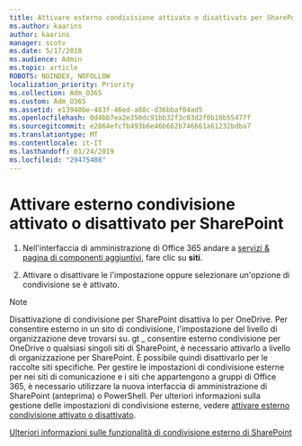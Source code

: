 ```yaml
---
title: Attivare esterno condivisione attivato o disattivato per SharePoint
ms.author: kaarins
author: kaarins
manager: scotv
ms.date: 5/17/2018
ms.audience: Admin
ms.topic: article
ROBOTS: NOINDEX, NOFOLLOW
localization_priority: Priority
ms.collection: Adm_O365
ms.custom: Adm_O365
ms.assetid: e13940be-483f-46ed-a88c-d36bbaf04ad5
ms.openlocfilehash: 0d4bb7ea2e350dc91bb32f3c03d2f0b10b55477f
ms.sourcegitcommit: e2864efcfb493b6e46b662b746661a61232bdba7
ms.translationtype: MT
ms.contentlocale: it-IT
ms.lasthandoff: 01/24/2019
ms.locfileid: "29475408"
---
```

# <a name="turn-external-sharing-on-or-off-for-sharepoint"></a>Attivare esterno condivisione attivato o disattivato per SharePoint

1. Nell'interfaccia di amministrazione di Office 365 andare a [servizi &amp; pagina di componenti aggiuntivi](https://portal.office.com/adminportal/home#/Settings/ServicesAndAddIns), fare clic su **siti**.
    
2. Attivare o disattivare le l'impostazione oppure selezionare un'opzione di condivisione se è attivato.
    
> [!NOTE]
> Disattivazione di condivisione per SharePoint disattiva lo per OneDrive. Per consentire esterno in un sito di condivisione, l'impostazione del livello di organizzazione deve trovarsi su. gt _ consentire esterno condivisione per OneDrive o qualsiasi singoli siti di SharePoint, è necessario attivarlo a livello di organizzazione per SharePoint. È possibile quindi disattivarlo per le raccolte siti specifiche. Per gestire le impostazioni di condivisione esterne per nei siti di comunicazione e i siti che appartengono a gruppi di Office 365, è necessario utilizzare la nuova interfaccia di amministrazione di SharePoint (anteprima) o PowerShell. Per ulteriori informazioni sulla gestione delle impostazioni di condivisione esterne, vedere [attivare esterno condivisione attivato o disattivato](https://go.microsoft.com/fwlink/?linkid=866426). 
  
[Ulteriori informazioni sulle funzionalità di condivisione esterno di SharePoint](https://go.microsoft.com/fwlink/?linkid=734908)
  


